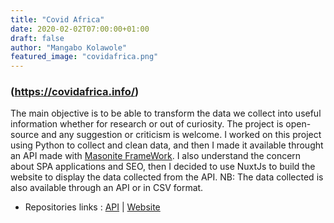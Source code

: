 ```yaml
---
title: "Covid Africa"
date: 2020-02-02T07:00:00+01:00
draft: false
author: "Mangabo Kolawole"
featured_image: "covidafrica.png"
---
```


### (https://covidafrica.info/)
The main objective is to be able to transform the data we collect into useful information whether for research or out of curiosity.
The project is open-source and any suggestion or criticism is welcome. I worked on this project using Python to collect and clean data, and then I made it available throught an API made with [Masonite FrameWork](https://docs.masoniteproject.com/). I also understand the concern about SPA applications and SEO, then I decided to use NuxtJs to build the website to display the data collected from the API.
NB: The data collected is also available through an API or in CSV format.

- Repositories links : [API](https://github.com/Covid-Africa/covid-africa-api) | [Website](https://github.com/Covid-Africa/covid-africa-website)
